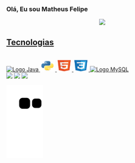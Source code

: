 ### Olá, Eu sou Matheus Felipe

<div align="center">
  <a href="https://github.com/matheusfmb">
  <img height="180em" src="https://github-readme-stats.vercel.app/api?username=matheusfmb&show_icons=true&theme=dracula&include_all_commits=true&count_private=true"/>
</div>
  
 ##
 <h2>Tecnologias</h2>
<div style="display: inline_block"><br>
  <img alt="Logo Java" height="40" width="50" src="https://cdn.jsdelivr.net/gh/devicons/devicon/icons/java/java-original-wordmark.svg" />
  <img alt="Logo Python" height="30" width="40" src="https://raw.githubusercontent.com/devicons/devicon/master/icons/python/python-original.svg" />
  <img alt="Logo Html" height="30" width="40" src="https://raw.githubusercontent.com/devicons/devicon/master/icons/html5/html5-original.svg" />
  <img alt="Logo CSS" height="30" width="40" src="https://raw.githubusercontent.com/devicons/devicon/master/icons/css3/css3-original.svg" />
  <img alt="Logo MySQL" height="30" width="50" src="https://www.vectorlogo.zone/logos/mysql/mysql-official.svg" />
</div>

  
<div> 
  <a href="https://www.instagram.com/matheus.fbarros/" target="_blank"><img src="https://img.shields.io/badge/-Instagram-%23E4405F?style=for-the-badge&logo=instagram&logoColor=white" target="_blank"></a>
  <a href = "mailto:matheusbarros9107@gmail.com"><img src="https://img.shields.io/badge/-Gmail-%23333?style=for-the-badge&logo=gmail&logoColor=white" target="_blank"></a>
  <a href="https://www.linkedin.com/in/matheus-barros-875402242/" target="_blank"><img src="https://img.shields.io/badge/-LinkedIn-%230077B5?style=for-the-badge&logo=linkedin&logoColor=white" target="_blank"></a> 
  
  ![Snake animation](https://github.com/rafaballerini/rafaballerini/blob/output/github-contribution-grid-snake.svg)
</div>
